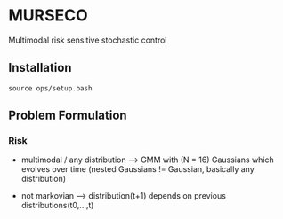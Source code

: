 # MURSECO
Multimodal risk sensitive stochastic control


## Installation
```
source ops/setup.bash
```

## Problem Formulation

### Risk 
- multimodal / any distribution 
--> GMM with (N = 16) Gaussians which evolves over time (nested Gaussians != Gaussian, basically any distribution)

- not markovian 
--> distribution(t+1) depends on previous distributions(t0,...,t)


